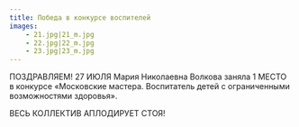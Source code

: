 ```yaml
---
title: Победа в конкурсе воспителей
images:
    - 21.jpg|21_m.jpg
    - 22.jpg|22_m.jpg
    - 23.jpg|23_m.jpg
---
```


ПОЗДРАВЛЯЕМ! 27 ИЮЛЯ Мария Николаевна Волкова заняла 1 МЕСТО в конкурсе «Московские мастера. Воспитатель детей 
с ограниченными возможностями здоровья».

<!--more--> 
ВЕСЬ КОЛЛЕКТИВ АПЛОДИРУЕТ СТОЯ!
